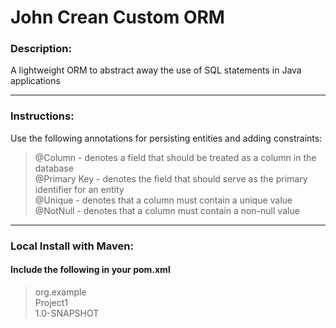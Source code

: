 # John Crean Custom ORM
### Description:
A lightweight ORM to abstract away the use of SQL statements in Java applications
___
### Instructions:
Use the following annotations for persisting entities and adding constraints:
> @Column - denotes a field that should be treated as a column in the database  
> @Primary Key - denotes the field that should serve as the primary identifier for an entity  
> @Unique - denotes that a column must contain a unique value  
> @NotNull - denotes that a column must contain a non-null value 
___
### Local Install with Maven:
#### Include the following in your pom.xml
>   <groupId>org.example</groupId>  
>   <artifactId>Project1</artifactId>  
>   <version>1.0-SNAPSHOT</version>  
